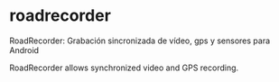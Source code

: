 roadrecorder
============

RoadRecorder: Grabación sincronizada de vídeo, gps y sensores para Android

RoadRecorder allows synchronized video and GPS recording. 

